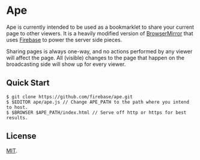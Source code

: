
Ape
===

Ape is currently intended to be used as a bookmarklet to share your current
page to other viewers. It is a heavily modified version of
[BrowserMirror](https://github.com/mozilla/browsermirror/) that uses
[Firebase](http://www.firebase.com) to power the server side pieces.

Sharing pages is always one-way, and no actions performed by any viewer will
affect the page. All (visible) changes to the page that happen on the
broadcasting side will show up for every viewer.

Quick Start
-----------

    $ git clone https://github.com/firebase/ape.git
    $ $EDITOR ape/ape.js // Change APE_PATH to the path where you intend to host.
    $ $BROWSER $APE_PATH/index.html // Serve off http or https for best results.

License
-------
[MIT](http://firebase.mit-license.org).